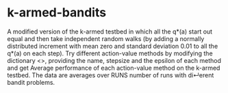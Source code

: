 # k-armed-bandits

A modified version of the k-armed testbed in which all the q*(a) start out equal and then take
independent random walks (by adding a normally distributed increment with mean
zero and standard deviation 0.01 to all the q*(a) on each step). 
Try different action-value methods by modifying the dictionary <<methods>>, 
providing the name, stepsize and the epsilon of each method 
and get Average performance of each action-value method on the k-armed testbed.
The data are averages over RUNS number of runs with di↵erent bandit problems.
